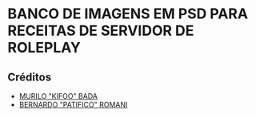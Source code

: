 # BANCO DE IMAGENS EM PSD PARA RECEITAS DE SERVIDOR DE ROLEPLAY

## Créditos
- [MURILO "KIFOO" BADA](https://github.com/MuriloBada)
- [BERNARDO "PATIFICO" ROMANI](https://github.com/PatificoBr)